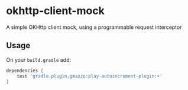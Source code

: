 # okhttp-client-mock
A simple OKHttp client mock, using a programmable request interceptor

## Usage
On your `build.gradle` add:
```groovy
dependencies {
    test 'gradle.plugin.gmazzo:play-autoincrement-plugin:+'
}
```
